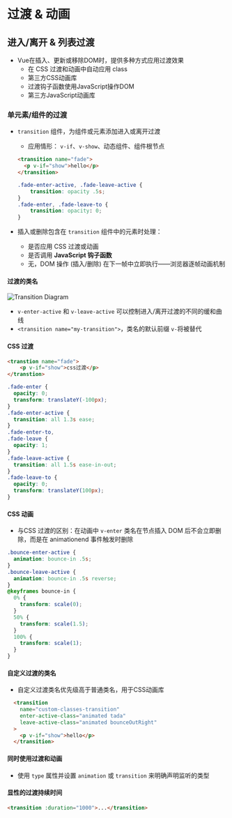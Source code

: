 # 过渡 & 动画



## 进入/离开 & 列表过渡

- Vue在插入、更新或移除DOM时，提供多种方式应用过渡效果
  - 在 CSS 过渡和动画中自动应用 class
  - 第三方CSS动画库
  - 过渡钩子函数使用JavaScript操作DOM
  - 第三方JavaScript动画库



### 单元素/组件的过渡

- `transition` 组件，为组件或元素添加进入或离开过渡

  - 应用情形： `v-if`、`v-show`、动态组件、组件根节点

  ```html
  <transition name="fade">
  	<p v-if="show">hello</p>
  </transition>
  ```

  ```css
  .fade-enter-active, .fade-leave-active {
      transition: opacity .5s;
  }
  .fade-enter, .fade-leave-to {
      transition: opacity: 0;
  }
  ```

- 插入或删除包含在 `transition` 组件中的元素时处理：

  - 是否应用 CSS 过渡或动画
  - 是否调用 **JavaScript 钩子函数**
  - 无，DOM 操作 (插入/删除) 在下一帧中立即执行——浏览器逐帧动画机制

#### 过渡的类名

![Transition Diagram](https://cn.vuejs.org/images/transition.png)
- `v-enter-active` 和 `v-leave-active` 可以控制进入/离开过渡的不同的缓和曲线
- `<transition name="my-transition">`，类名的默认前缀 `v-`将被替代

#### CSS 过渡

```html
<transtion name="fade">
    <p v-if="show">css过渡</p>
</transtion>
```

```css
.fade-enter {
  opacity: 0;
  transform: translateY(-100px);
}
.fade-enter-active {
  transition: all 1.3s ease;
}
.fade-enter-to,
.fade-leave {
  opacity: 1;
}
.fade-leave-active {
  transition: all 1.5s ease-in-out;
}
.fade-leave-to {
  opacity: 0;
  transform: translateY(100px);
}
```

#### CSS 动画

- 与CSS 过渡的区别：在动画中 `v-enter` 类名在节点插入 DOM 后不会立即删除，而是在 animationend 事件触发时删除

```css
.bounce-enter-active {
  animation: bounce-in .5s;
}
.bounce-leave-active {
  animation: bounce-in .5s reverse;
}
@keyframes bounce-in {
  0% {
    transform: scale(0);
  }
  50% {
    transform: scale(1.5);
  }
  100% {
    transform: scale(1);
  }
}
```

#### 自定义过渡的类名

- 自定义过渡类名优先级高于普通类名，用于CSS动画库

```html
  <transition
    name="custom-classes-transition"
    enter-active-class="animated tada"
    leave-active-class="animated bounceOutRight"
  >
    <p v-if="show">hello</p>
  </transition>
```

#### 同时使用过渡和动画

- 使用 `type` 属性并设置 `animation` 或 `transition` 来明确声明监听的类型

#### 显性的过渡持续时间

```html
<transition :duration="1000">...</transition>
```

